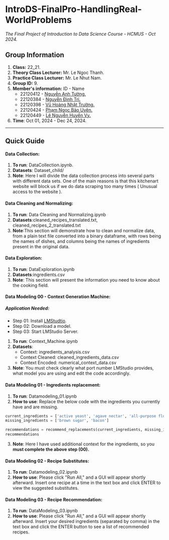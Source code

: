# IntroDS-FinalPro-HandlingReal-WorldProblems
*The Final Project of Introduction to Data Science Course - HCMUS - Oct 2024.*
## Group Information
1. **Class:** 22_21.
2. **Theory Class Lecturer:** Mr. Le Ngoc Thanh.
3. **Practice Class Lecturer:** Mr. Le Nhut Nam.
4. **Group ID:** 9.
5. **Member's information:** ID - Name
    * 22120412 - [Nguyễn Anh Tường.](https://github.com/richardnguyen0715)
    * 22120384 - [Nguyễn Đình Trí.](https://github.com/dinhtri2305)
    * 22120398 - [Vũ Hoàng Nhật Trường.](https://github.com/Truong5724)
    * 22120424 - [Phạm Ngọc Bảo Uyên.](https://github.com/phamuyen171)
    * 22120449 - [Lê Nguyễn Huyền Vy.](https://github.com/lorchidee1005)
6. **Time**: Oct 01, 2024 - Dec 24, 2024.

---
## Quick Guide
#### Data Collection:
1. **To run**: DataCollection.ipynb.
2. **Datasets**: Dataset_child/
3. **Note**: Here I will divide the data collection process into several parts with different data sets. One of the main reasons is that this kitchenart website will block us if we do data scraping too many times ( Unusual access to the website ).
#### Data Cleaning and Normalizing:
1. **To run**: Data Cleaning and Normalizing.ipynb
2. **Datasets**:cleaned_recipes_translated.txt, cleaned_recipes_2_translated.txt
3. **Note**:This section will demonstrate how to clean and normalize data, from a plain text file converted into a binary dataframe, with rows being the names of dishes, and columns being the names of ingredients present in the original data.
#### Data Exploration:
1. **To run**: DataExploration.ipynb
2. **Datasets**:ingredients.csv
3. **Note**: This section will present the information you need to know about the cooking field.
#### Data Modeling 00 - Context Generation Machine:
##### Application Needed:
   * Step 01: Install [LMStudtio](https://lmstudio.ai/).
   * Step 02: Download a model.
   * Step 03: Start LMStudio Server.
1. **To run**: Context_Machine.ipynb
2. **Datasets**: 
   * Context: ingredients_analysis.csv
   * Context Cleaned: cleaned_ingredients_data.csv
   * Context Encoded: numerical_context_data.csv
3. **Note**: You must check clearly what port number LMStudio provides, what model you are using and edit the code accordingly.

#### Data Modeling 01 - Ingredients replacement:
1. **To run**: Datamodeling_01.ipynb
2. **How to use**: Replace the below code with the ingredients you currently have and are missing.
```python
current_ingredients = ['active yeast', 'agave nectar', 'all-purpose flour']
missing_ingredients = ['brown sugar', 'bacon']

recommendations = recommend_replacements(current_ingredients, missing_ingredients)
recommendations
```
3. **Note**: Here I have used additional context for the ingredients, so you **must complete the above step (00).**

#### Data Modeling 02 - Recipe Substitutes:
1. **To run**: Datamodeling_02.ipynb
2. **How to use**: Please click "Run All," and a GUI will appear shortly afterward. Insert one recipe at a time in the text box and click ENTER to view the suggested substitutes.

#### Data Modeling 03 - Recipe Recommendation:
1. **To run**: DataModeling_03.ipynb
2. **How to use**: Please click "Run All," and a GUI will appear shortly afterward. Insert your desired ingredients (separated by comma) in the text box and click the ENTER button to see a list of recommended recipes.


